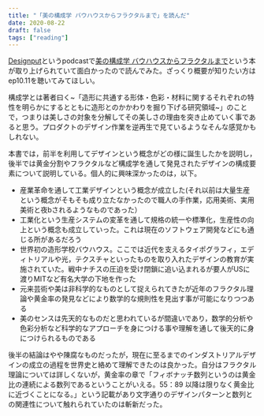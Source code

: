 ```yaml
---
title: "「美の構成学 バウハウスからフラクタルまで」を読んだ"
date: 2020-08-22
draft: false
tags: ["reading"]
---
```

[Designput](https://open.spotify.com/episode/45YWA6Ntg0rql5BbMJql35)というpodcastで[美の構成学 バウハウスからフラクタルまで](https://www.amazon.co.jp/dp/B00GBWEXFY/)という本が取り上げられていて面白かったので読んでみた。ざっくり概要が知りたい方はep10.11を聴いてみてほしい。

構成学とは著者曰く~「造形に共通する形体・色彩・材料に関するそれぞれの特性を明らかにするとともに造形とのかかわりを掘り下げる研究領域~」のことで，つまりは美しさの対象を分解してその美しさの理由を突き止めていく事であると思う。プロダクトのデザイン作業を逆再生で見ているようなそんな感覚かもしれない。

本書では，前半を利用してデザインという概念がどの様に誕生したかを説明し，後半では黄金分割やフラクタルなど構成学を通して発見されたデザインの構成要素について説明している。個人的に興味深かったのは，以下。

- 産業革命を通して工業デザインという概念が成立した(それ以前は大量生産という概念がそもそも成り立たなかったので職人の手作業，応用美術、実用美術と夜bされるようなものであった）
- 工業化という生産システムの変革を通して規格の統一や標準化，生産性の向上という概念も成立していった。これは現在のソフトウェア開発などにも通じる所があるだろう
- 世界初の造形学校バウハウス。ここでは近代を支えるタイポグラフィ，エディトリアルや光，テクスチャといったものを取り入れたデザインの教育が実施されていた。戦中ナチスの圧迫を受け閉鎖に追い込まれるが要人がUSに渡りMITなど有名大学の下地を作った
- 元来芸術や美は非科学的なものとして捉えられてきたが近年のフラクタル理論や黄金率の発見などにより数学的な規則性を見出す事が可能になりつつある
- 美のセンスは先天的なものだと思われているが間違いであり，数学的分析や色彩分析など科学的なアプローチを身につける事や理解を通して後天的に身につけられるものである

後半の結論はやや陳腐なものだったが，現在に至るまでのインダストリアルデザインの成立の過程を世界史と絡めて理解できたのは良かった。自分はフラクタル理論については詳しくないが，黄金率の章で「フィボナッチ数列というのは黄金比の連続による数列であるということがいえる。55：89 以降は限りなく黄金比に近づくことになる。」という記載があり文字通りのデザインパターンと数列との関連性について触れられていたのは斬新だった。
